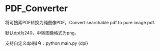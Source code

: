 # PDF_Converter
将可搜索PDF转换为纯图像PDF。Convert searchable pdf to pure image pdf.

默认dpi为240，中转图像格式为png。

支持自定义dpi指令：python main.py {dpi}
